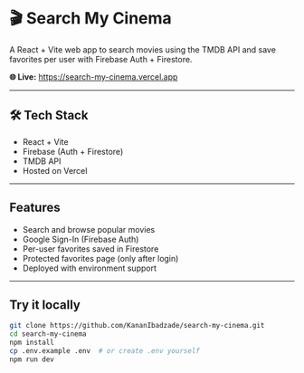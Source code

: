 # 🎬 Search My Cinema

A React + Vite web app to search movies using the TMDB API and save favorites per user with Firebase Auth + Firestore.

**🌐 Live:** https://search-my-cinema.vercel.app

---

## 🛠️ Tech Stack

- React + Vite
- Firebase (Auth + Firestore)
- TMDB API
- Hosted on Vercel

---

## Features

- Search and browse popular movies
- Google Sign-In (Firebase Auth)
- Per-user favorites saved in Firestore
- Protected favorites page (only after login)
- Deployed with environment support

---

## Try it locally

```bash
git clone https://github.com/KananIbadzade/search-my-cinema.git
cd search-my-cinema
npm install
cp .env.example .env  # or create .env yourself
npm run dev
```

